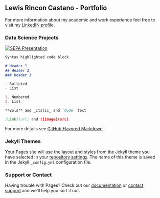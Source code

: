 ## Lewis Rincon Castano - Portfolio

For more information about my academic and work experience feel free to visit my [LinkedIN profile](https://www.linkedin.com/in/lrincas/).



### Data Science Projects

<a href="https://drive.google.com/file/d/1T94iW5IUkwnFLaAUJdsKU6R2PfD5SCLO/view?usp=sharing" class="image fit"><img src="https://drive.google.com/file/d/1-EcB6UXvcRPqSEPBvuLilFebkOyPAJF5/view?usp=sharing" alt="SEPA Presentation"></a>

```markdown
Syntax highlighted code block

# Header 1
## Header 2
### Header 3

- Bulleted
- List

1. Numbered
2. List

**Bold** and _Italic_ and `Code` text

[Link](url) and ![Image](src)
```

For more details see [GitHub Flavored Markdown](https://guides.github.com/features/mastering-markdown/).

### Jekyll Themes

Your Pages site will use the layout and styles from the Jekyll theme you have selected in your [repository settings](https://github.com/lericas/portfolio/settings/pages). The name of this theme is saved in the Jekyll `_config.yml` configuration file.

### Support or Contact

Having trouble with Pages? Check out our [documentation](https://docs.github.com/categories/github-pages-basics/) or [contact support](https://support.github.com/contact) and we’ll help you sort it out.
